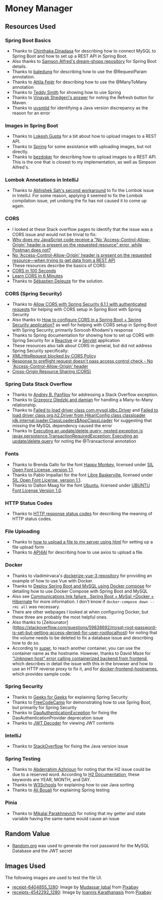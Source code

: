 # Money Manager

## Resources Used

### Spring Boot Basics

- Thanks to [Chinthaka Dinadasa](https://www.javatodev.com/spring-boot-mysql/) for describing how to connect MySQL to Spring Boot and how to set up a REST API in Spring Boot.
- Also thanks to [Samson Alfred's dream-shops repository](https://github.com/dailycodework/dream-shops) for Spring Boot details.
- Thanks to [baledung](https://www.baeldung.com/spring-request-param) for describing how to use the @RequestParam annotation.
- Thanks to [Attila Fejér](https://www.baeldung.com/jpa-many-to-many) for describing how to use the @ManyToMany annotation
- Thanks to [Teddy Smith](https://github.com/teddysmithdev/pokemon-review-springboot/) for showing how to use Spring
- Thanks to [Vinayak Shedgeri's answer](https://stackoverflow.com/questions/37774282/intellij-cannot-resolve-symbol-springframework) for noting the Refresh button for Maven.
- Thanks to [uvsmtid](https://stackoverflow.com/questions/45718145/intellij-errorjava-java-lang-exceptionininitializererror) for identifying a Java version discrepancy as the reason for an error

### Images in Spring Boot

- Thanks to [Lokesh Gupta](https://howtodoinjava.com/spring-boot/spring-boot-file-upload-rest-api/) for a bit about how to upload images to a REST API.
- Thanks to [Spring](https://spring.io/guides/gs/uploading-files) for some assistance with uploading images, but not directly.
- Thanks to [bezdoker](https://www.bezkoder.com/spring-boot-upload-file-database/) for describing how to upload images to a REST API. This is the one that is closest to my implementation, as well as Simpson Alfred's.

### Lombok Annotations in IntelliJ

- Thanks to [Abhishek Sah's second workaround](https://intellij-support.jetbrains.com/hc/en-us/community/posts/23064675521682/comments/23172277328018) to fix the Lombok issue in IntelliJ. For some reason, applying it seemed to fix the Lombok compilation issue, yet undoing the fix has not caused it to come up again.

### CORS

- I looked at these Stack overflow pages to identify that the issue was a CORS issue and would not be trivial to fix:
- [Why does my JavaScript code receive a "No 'Access-Control-Allow-Origin' header is present on the requested resource" error, while Postman does not?](https://stackoverflow.com/questions/20035101/why-does-my-javascript-code-receive-a-no-access-control-allow-origin-header-i)
- [No 'Access-Control-Allow-Origin' header is present on the requested resource—when trying to get data from a REST API](https://stackoverflow.com/questions/43871637/no-access-control-allow-origin-header-is-present-on-the-requested-resource-whe)
- These resources describe the basics of CORS:
- [CORS in 100 Seconds](https://www.youtube.com/watch?v=4KHiSt0oLJ0)
- [Learn CORS In 6 Minutes](https://www.youtube.com/watch?v=PNtFSVU-YTI)
- Thanks to [Sébastien Deleuze](https://spring.io/blog/2015/06/08/cors-support-in-spring-framework) for the solution.

### CORS (Spring Security)

- Thanks to [Allow CORS with Spring Security 6.1.1 with authenticated requests](https://stackoverflow.com/questions/76682586/allow-cors-with-spring-security-6-1-1-with-authenticated-requests) for helping with CORS setup in Spring Boot with Spring Security
- Also thanks to [How to configure CORS in a Spring Boot + Spring Security application?](https://stackoverflow.com/questions/36968963/how-to-configure-cors-in-a-spring-boot-spring-security-application?rq=1) as well for helping with CORS setup in Spring Boot with Spring Security, primarily Soroosh Khodami's response
- Thanks to Spring documentation for showing how to set up CORS with Spring Security for a [Reactive](https://docs.spring.io/spring-security/reference/reactive/integrations/cors.html) or a [Servlet](https://docs.spring.io/spring-security/reference/servlet/integrations/cors.html) application
- These resources also talk about CORS in general, but did not address Spring Security specifically:
- [XMLHttpRequest blocked by CORS Policy](https://stackoverflow.com/questions/46277295/xmlhttprequest-blocked-by-cors-policy)
- [Response to preflight request doesn't pass access control check - No 'Access-Control-Allow-Origin' header](https://stackoverflow.com/questions/35588699/response-to-preflight-request-doesnt-pass-access-control-check-no-access-con)
- [Cross-Origin Resource Sharing (CORS)](https://developer.mozilla.org/en-US/docs/Web/HTTP/Guides/CORS)

### Spring Data Stack Overflow

- Thanks to [Andrey B. Panfilov](https://stackoverflow.com/questions/73078524/java-lang-stackoverflowerror-while-saving-jpa-entities) for addressing a Stack Overflow exception.
- Thanks to [Grzegorz Oledzki and damian](https://stackoverflow.com/questions/1082095/how-to-remove-entity-with-manytomany-relationship-in-jpa-and-corresponding-join?rq=3) for handling a Many-to-Many relationship.
- Thanks to [Failed to load driver class com.mysql.jdbc.Driver](https://stackoverflow.com/questions/52804228/failed-to-load-driver-class-com-mysql-jdbc-driver) and [Failed to load driver class org.h2.Driver from HikariConfig class classloader jdk.internal.loader.ClassLoaders$AppClassLoader](https://stackoverflow.com/questions/75568456/failed-to-load-driver-class-org-h2-driver-from-hikariconfig-class-classloader-jd/75568519) for suggesting that missing the MySQL dependency caused the error
- Thanks to [Executing an update/delete query; nested exception is javax.persistence.TransactionRequiredException: Executing an update/delete query](https://stackoverflow.com/questions/68662951/executing-an-update-delete-query-nested-exception-is-javax-persistence-transact) for noting the @Transactional annotation

### Fonts

- Thanks to Brenda Gallo for the font [Happy Monkey](https://fonts.google.com/specimen/Happy+Monkey), licensed under [SIL Open Font License, version 1.1](https://openfontlicense.org/open-font-license-official-text/).
- Thanks to Pablo Impallari for the font [Libre Baskerville](https://fonts.google.com/specimen/Libre+Baskerville), licensed under [SIL Open Font License, version 1.1](https://openfontlicense.org/open-font-license-official-text/).
- Thanks to Dalton Maag for the font [Ubuntu](https://fonts.google.com/specimen/Ubuntu), licensed under [UBUNTU Font License Version 1.0](https://ubuntu.com/legal/font-licence).

### HTTP Status Codes

- Thanks to [HTTP response status codes](https://developer.mozilla.org/en-US/docs/Web/HTTP/Status) for describing the meaning of HTTP status codes.

### File Uploading

- Thanks to [how to upload a file to my server using html](https://stackoverflow.com/questions/5628011/how-to-upload-a-file-to-my-server-using-html) for setting up a file upload form
- Thanks to [API4AI](https://medium.com/@API4AI/post-a-file-via-http-request-the-ultimate-guide-b23fb70a3f73) for describing how to use axios to upload a file.

### Docker

- Thanks to vladimirvaca's [dockerize-vue-3 repository](https://github.com/vladimirvaca/dockerize-vue-3/tree/main) for providing an example of how to use Vue with Docker.
- Thanks to [Deploy Spring Boot and MySQL using Docker compose](https://stackoverflow.com/questions/78208727/deploy-spring-boot-and-mysql-using-docker-compose) for detailing how to use Docker Compose with Spring Boot and MySQL
- Also see [Communications link failure , Spring Boot + MySql +Docker + Hibernate](https://stackoverflow.com/questions/58880998/communications-link-failure-spring-boot-mysql-docker-hibernate?rq=1) for more information. I don't know if `docker-compose down --rmi all` was necessary.
- There are other webpages I looked at when configuring Docker, but these three are probably the most helpful ones.
- Also thanks to [Zeitounator] (https://stackoverflow.com/questions/59838692/mysql-root-password-is-set-but-getting-access-denied-for-user-rootlocalhost) for noting that the volume needs to be deleted to fix a database issue and describing how to do so.
- According to [super](https://stackoverflow.com/questions/68151318/make-an-api-call-from-one-container-to-another/68151409), to reach another container, you can use the container name as the hostname. However, thanks to David Maze for ["Unknown host" error calling containerized backend from frontend](https://stackoverflow.com/questions/77060233/unknown-host-error-calling-containerized-backend-from-frontend), which describes in detail the issue with this in the browser and how to use an HTTP reverse proxy to fix it, and for [docker-frontend-hostnames](https://github.com/dmaze/docker-frontend-hostnames), which provides sample code.

### Spring Security

- Thanks to [Geeks for Geeks](https://www.geeksforgeeks.org/spring-boot-3-0-jwt-authentication-with-spring-security-using-mysql-database/) for explaining Spring Security
- Thanks to [FreeCodeCamp](https://www.youtube.com/watch?v=oGhc5Z-WJSw) for demonstrating how to use Spring Boot, but primarily for Spring Security
- Thanks to [DaoAuthenticationException](https://docs.spring.io/spring-security/site/docs/current/api/org/springframework/security/authentication/dao/DaoAuthenticationProvider.html) for fixing the DaoAuthenticationProvider deprecation issue
- Thanks to [JWT Decoder](https://jwt.io/) for viewing JWT contents

### IntelliJ

- Thanks to [StackOverflow](https://stackoverflow.com/questions/75689637/idea-intellij-errorjava-error-release-version-20-not-supported-maven-compil) for fixing the Java version issue

### Spring Testing

- Thanks to [Abderrahim Azhrioun](https://www.baeldung.com/spring-boot-h2-jdbcsqlsyntaxerrorexception-expected-identifier) for noting that the H2 issue could be due to a reserved word. According to [H2 Documentation](https://h2database.com/html/advanced.html#keywords), these keywords are YEAR, MONTH, and DAY.
- Thanks to [W3Schools](https://www.w3schools.com/java/java_advanced_sorting.asp) for explaining how to use Java sorting
- Thanks to [Ali Bouali](https://www.youtube.com/watch?v=uGZQdD9IpQc) for explaining Spring testing

### Pinia

- Thanks to [Mikalai Parakhnevich](https://stackoverflow.com/questions/73966166/pinia-vue3-set-on-proxy-trap-when-i-try-to-change-my-state) for noting that my getter and state variable having the same name would cause an issue

## Random Value

- [Random.org](https://www.random.org/) was used to generate the root password for the MySQL Database and the JWT secret

## Images Used

The following images are used to test the file UI.

- [receipt-6404855_1280](https://pixabay.com/illustrations/receipt-money-payment-card-6404855/): Image by [Mudassar Iqbal](https://pixabay.com/users/kreatikar-8562930/?utm_source=link-attribution&utm_medium=referral&utm_campaign=image&utm_content=6404855) from [Pixabay](https://pixabay.com//?utm_source=link-attribution&utm_medium=referral&utm_campaign=image&utm_content=6404855)
- [receipts-4542292_1280](https://pixabay.com/photos/receipts-tax-office-bank-notes-4542292/): Image by [Ioannis Karathanasis](https://pixabay.com/users/panals-3111125/?utm_source=link-attribution&utm_medium=referral&utm_campaign=image&utm_content=4542292) from [Pixabay](https://pixabay.com//?utm_source=link-attribution&utm_medium=referral&utm_campaign=image&utm_content=4542292)
